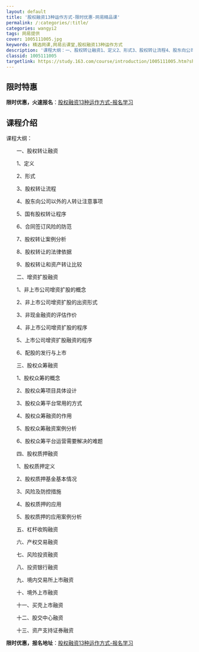 ```yaml
---
layout: default
title: '股权融资13种运作方式-限时优惠-网易精品课'
permalink: /:categories/:title/
categories: wangyi2
tags: 网易提供
cover: 1005111005.jpg
keywords: 精选网课,网易云课堂,股权融资13种运作方式
description: '课程大纲：一、股权转让融资1、定义2、形式3、股权转让流程4、股东向公司以外的人转让注意事项5、国有股权转让程序6、合同'
classid: 1005111005
targetlink: https://study.163.com/course/introduction/1005111005.htm?share=1&shareId=1025206652&utm_campaign=share&utm_medium=iphoneShare&utm_source=&utm_u=1025206652
---
```


## 限时特惠

**限时优惠，火速报名**：[股权融资13种运作方式-报名学习](https://study.163.com/course/introduction/1005111005.htm?share=1&shareId=1025206652&utm_campaign=share&utm_medium=iphoneShare&utm_source=&utm_u=1025206652)

## 课程介绍

课程大纲：

　　一、股权转让融资

　　1、定义

　　2、形式

　　3、股权转让流程

　　4、股东向公司以外的人转让注意事项

　　5、国有股权转让程序

　　6、合同签订风险的防范

　　7、股权转让案例分析

　　8、股权转让的法律依据

　　9、股权转让和资产转让比较

　　二、增资扩股融资

　　1、非上市公司增资扩股的概念

　　2、非上市公司增资扩股的出资形式

　　3、非现金融资的评估作价

　　4、非上市公司增资扩股的程序

　　5、上市公司增资扩股融资的程序

　　6、配股的发行与上市

　　三、股权众筹融资

　　1、股权众筹的概念

　　2、股权众筹项目具体设计

　　3、股权众筹平台常用的方式

　　4、股权众筹融资的作用

　　5、股权众筹融资案例分析

　　6、股权众筹平台运营需要解决的难题

　　四、股权质押融资

　　1、股权质押定义

　　2、股权质押基金基本情况

　　3、风险及防控措施

　　4、股权质押的应用

　　5、股权质押的应用案例分析

　　五、杠杆收购融资

　　六、产权交易融资

　　七、风险投资融资

　　八、投资银行融资

　　九、境内交易所上市融资

　　十、境外上市融资

　　十一、买壳上市融资

　　十二、股交中心融资

　　十三、资产支持证券融资

**限时优惠，报名地址**：[股权融资13种运作方式-报名学习](https://study.163.com/course/introduction/1005111005.htm?share=1&shareId=1025206652&utm_campaign=share&utm_medium=iphoneShare&utm_source=&utm_u=1025206652)

